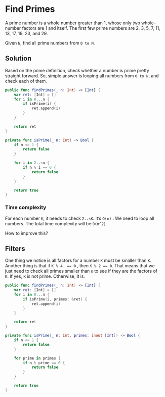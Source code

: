 # Find Primes
A prime number is a whole number greater than 1, whose only two whole-number factors are 1 and itself.  The first few prime numbers are 2, 3, 5, 7, 11, 13, 17, 19, 23, and 29. 

Given `N`, find all prime numbers from `0 to N`.

## Solution
Based on the prime definition, check whether a number is prime pretty straight forward. So, simple answer is looping all numbers from `0 to N`, and check each of them.

```swift
public func findPrimes(_ n: Int) -> [Int] {
    var ret: [Int] = []
    for i in 0...n {
        if isPrime(i) {
            ret.append(i)
        }
    }

    return ret
}

private func isPrime(_ n: Int) -> Bool {
    if n <= 1 {
        return false
    }

    for i in 2..<n {
        if n % i == 0 {
            return false
        }
    }

    return true
}
```

### Time complexity
For each number `K`, it needs to check `2..<K`. It’s `O(n)` . We need to loop all numbers. The total time complexity will be `O(n^2)`

How to improve this?

## Filters
One thing we notice is all factors for a number `K` must be smaller than `K`. Another thing is that if  `K % 4  == 0` , then `K % 2 == 0`. That means that we just need to check all primes smaller than `K` to see if they are the factors of `K`. If yes, `K` is not prime. Otherwise, it is.

```swift
public func findPrimes(_ n: Int) -> [Int] {
    var ret: [Int] = []
    for i in 0...n {
        if isPrime(i, primes: &ret) {
            ret.append(i)
        }
    }

    return ret
}

private func isPrime(_ n: Int, primes: inout [Int]) -> Bool {
    if n <= 1 {
        return false
    }

    for prime in primes {
        if n % prime == 0 {
            return false
        }
    }

    return true
}
```
